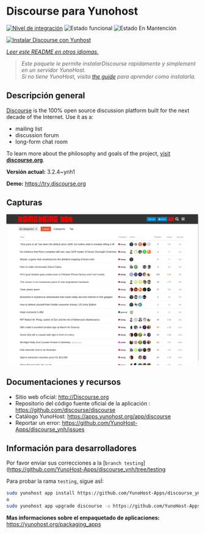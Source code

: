 <!--
Este archivo README esta generado automaticamente<https://github.com/YunoHost/apps/tree/master/tools/readme_generator>
No se debe editar a mano.
-->

# Discourse para Yunohost

[![Nivel de integración](https://dash.yunohost.org/integration/discourse.svg)](https://ci-apps.yunohost.org/ci/apps/discourse/) ![Estado funcional](https://ci-apps.yunohost.org/ci/badges/discourse.status.svg) ![Estado En Mantención](https://ci-apps.yunohost.org/ci/badges/discourse.maintain.svg)

[![Instalar Discourse con Yunhost](https://install-app.yunohost.org/install-with-yunohost.svg)](https://install-app.yunohost.org/?app=discourse)

*[Leer este README en otros idiomas.](./ALL_README.md)*

> *Este paquete le permite instalarDiscourse rapidamente y simplement en un servidor YunoHost.*  
> *Si no tiene YunoHost, visita [the guide](https://yunohost.org/install) para aprender como instalarla.*

## Descripción general

[Discourse](http://www.discourse.org) is the 100% open source discussion platform built for the next decade of the Internet. Use it as a:

- mailing list
- discussion forum
- long-form chat room

To learn more about the philosophy and goals of the project, [visit **discourse.org**](http://www.discourse.org).


**Versión actual:** 3.2.4~ynh1

**Demo:** <https://try.discourse.org>

## Capturas

![Captura de Discourse](./doc/screenshots/screenshot.png)

## Documentaciones y recursos

- Sitio web oficial: <http://Discourse.org>
- Repositorio del código fuente oficial de la aplicación : <https://github.com/discourse/discourse>
- Catálogo YunoHost: <https://apps.yunohost.org/app/discourse>
- Reportar un error: <https://github.com/YunoHost-Apps/discourse_ynh/issues>

## Información para desarrolladores

Por favor enviar sus correcciones a la [`branch testing`](https://github.com/YunoHost-Apps/discourse_ynh/tree/testing

Para probar la rama `testing`, sigue asÍ:

```bash
sudo yunohost app install https://github.com/YunoHost-Apps/discourse_ynh/tree/testing --debug
o
sudo yunohost app upgrade discourse -u https://github.com/YunoHost-Apps/discourse_ynh/tree/testing --debug
```

**Mas informaciones sobre el empaquetado de aplicaciones:** <https://yunohost.org/packaging_apps>
